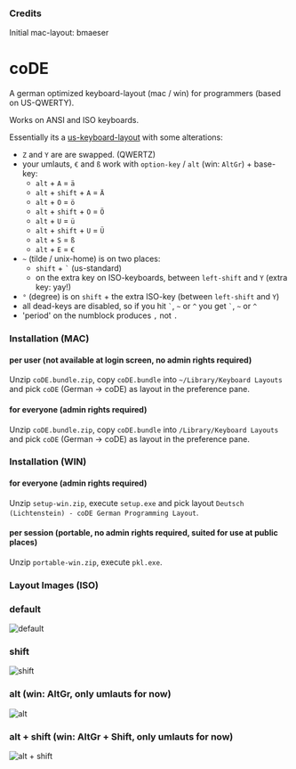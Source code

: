 ### Credits
Initial mac-layout: bmaeser


# coDE
A german optimized keyboard-layout (mac / win) for programmers (based on US-QWERTY).

Works on ANSI and ISO keyboards.

Essentially its a [us-keyboard-layout](http://en.wikipedia.org/wiki/File:KB_United_States-NoAltGr.svg) with some alterations:

* `Z` and `Y` are are swapped. (QWERTZ)
* your umlauts, `€` and `ß` work with `option-key` / `alt` (win: `AltGr`) + base-key:
    * `alt` + `A` = `ä`
    * `alt` + `shift` + `A` = `Ä`
    * `alt` + `O` = `ö`
    * `alt` + `shift` + `O` = `Ö`
    * `alt` + `U` = `ü`
    * `alt` + `shift` + `U` = `Ü`
    * `alt` + `S` = `ß`
    * `alt` + `E` = `€`
* `~` (tilde / unix-home) is on two places:
    * `shift` + `` ` `` (us-standard)
    * on the extra key on ISO-keyboards, between `left-shift` and `Y` (extra key: yay!)
* `°` (degree) is on `shift` + the extra ISO-key (between `left-shift` and `Y`)
* all dead-keys are disabled, so if you hit `` ` ``, `~` or `^` you get `` ` ``, `~` or `^`
* 'period' on the numblock produces `,` not `.`


### Installation (MAC)

#### per user (not available at login screen, no admin rights required)
Unzip `coDE.bundle.zip`, copy `coDE.bundle` into `~/Library/Keyboard Layouts` and pick `coDE` (German -> coDE) as layout in the preference pane.

#### for everyone (admin rights required)
Unzip `coDE.bundle.zip`, copy `coDE.bundle` into `/Library/Keyboard Layouts` and pick `coDE` (German -> coDE) as layout in the preference pane.


### Installation (WIN)

#### for everyone (admin rights required)
Unzip `setup-win.zip`, execute `setup.exe` and pick layout `Deutsch (Lichtenstein) - coDE German Programming Layout`.

#### per session (portable, no admin rights required, suited for use at public places)
Unzip `portable-win.zip`, execute `pkl.exe`.


### Layout Images (ISO)

### default
![default](https://raw.githubusercontent.com/progmem64/coDE/master/layout-img/default.png)

### shift
![shift](https://raw.githubusercontent.com/progmem64/coDE/master/layout-img/shift.png)

### alt (win: AltGr, only umlauts for now)
![alt](https://raw.githubusercontent.com/progmem64/coDE/master/layout-img/alt.png)

### alt + shift (win: AltGr + Shift, only umlauts for now)
![alt + shift](https://raw.githubusercontent.com/progmem64/coDE/master/layout-img/altshift.png)
